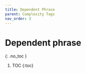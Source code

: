 ```yaml
---
title: Dependent Phrase
parent: Complexity Tags
nav_order: 3
---
```


# Dependent phrase
{: .no_toc }




1. TOC
{:toc}
